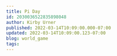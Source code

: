 ```yaml
---
title: Pi Day
id: 2030036522835898048
author: Kirby Urner
published: 2022-03-14T10:09:00.000-07:00
updated: 2022-03-14T10:09:00.123-07:00
blog: world_game
tags: 
---
```


